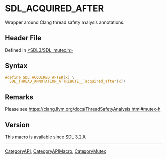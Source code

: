 # SDL_ACQUIRED_AFTER

Wrapper around Clang thread safety analysis annotations.

## Header File

Defined in [<SDL3/SDL_mutex.h>](https://github.com/libsdl-org/SDL/blob/main/include/SDL3/SDL_mutex.h)

## Syntax

```c
#define SDL_ACQUIRED_AFTER(x) \
  SDL_THREAD_ANNOTATION_ATTRIBUTE__(acquired_after(x))
```

## Remarks

Please see https://clang.llvm.org/docs/ThreadSafetyAnalysis.html#mutex-h

## Version

This macro is available since SDL 3.2.0.





----
[CategoryAPI](CategoryAPI), [CategoryAPIMacro](CategoryAPIMacro), [CategoryMutex](CategoryMutex)

